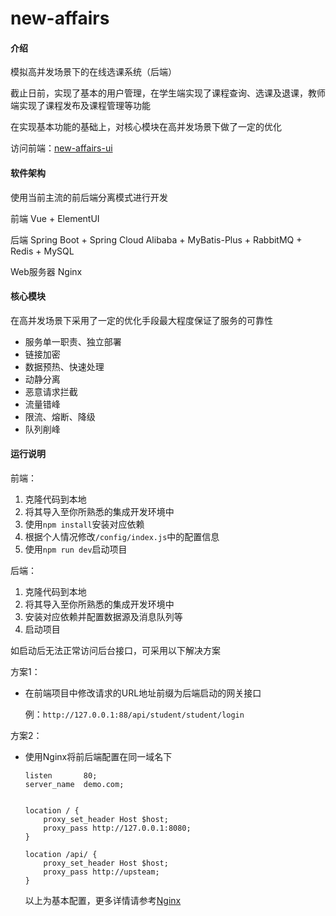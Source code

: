 # new-affairs

#### 介绍
模拟高并发场景下的在线选课系统（后端）

截止日前，实现了基本的用户管理，在学生端实现了课程查询、选课及退课，教师端实现了课程发布及课程管理等功能

在实现基本功能的基础上，对核心模块在高并发场景下做了一定的优化

访问前端：[new-affairs-ui](https://github.com/philosophic/new-affairs-ui.git)

#### 软件架构
使用当前主流的前后端分离模式进行开发

前端 Vue + ElementUI

后端 Spring Boot + Spring Cloud Alibaba + MyBatis-Plus + RabbitMQ + Redis + MySQL

Web服务器 Nginx

#### 核心模块

在高并发场景下采用了一定的优化手段最大程度保证了服务的可靠性

* 服务单一职责、独立部署
* 链接加密
* 数据预热、快速处理
* 动静分离
* 恶意请求拦截
* 流量错峰
* 限流、熔断、降级
* 队列削峰

#### 运行说明

前端：

1.  克隆代码到本地
2.  将其导入至你所熟悉的集成开发环境中
3.  使用`npm install`安装对应依赖
4.  根据个人情况修改`/config/index.js`中的配置信息
5.  使用`npm run dev`启动项目

后端：

1. 克隆代码到本地
2. 将其导入至你所熟悉的集成开发环境中
3. 安装对应依赖并配置数据源及消息队列等
4. 启动项目

如启动后无法正常访问后台接口，可采用以下解决方案

方案1：

* 在前端项目中修改请求的URL地址前缀为后端启动的网关接口

  例：`http://127.0.0.1:88/api/student/student/login`

方案2：

* 使用Nginx将前后端配置在同一域名下

  ```shell
  listen       80;
  server_name  demo.com;
  
  
  location / {
      proxy_set_header Host $host;
      proxy_pass http://127.0.0.1:8080;
  }
  
  location /api/ {
      proxy_set_header Host $host;
      proxy_pass http://upsteam;
  }
  
  ```

  以上为基本配置，更多详情请参考[Nginx](https://nginx.org/en/)